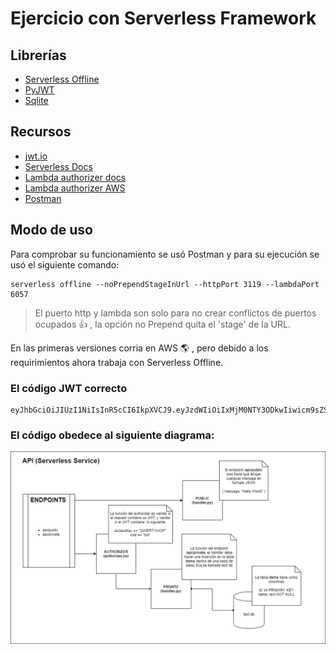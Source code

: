 # Ejercicio con Serverless Framework

## Librerías
* [Serverless Offline](https://www.serverless.com/plugins/serverless-offline)
* [PyJWT](https://pyjwt.readthedocs.io/en/latest/)
* [Sqlite](https://www.sqlite.org/index.html)

## Recursos
* [jwt.io](https://jwt.io)
* [Serverless Docs](https://www.serverless.com/plugins/serverless-offline)
* [Lambda authorizer docs](https://www.serverless.com/learn/tutorial/aws-lambda-authorizers-frontend-setup)
* [Lambda authorizer AWS](https://docs.aws.amazon.com/apigateway/latest/developerguide/apigateway-use-lambda-authorizer.html)
* [Postman](https://www.postman.com)

## Modo de uso
Para comprobar su funcionamiento se usó Postman y para su ejecución se usó el siguiente comando:

```
serverless offline --noPrependStageInUrl --httpPort 3119 --lambdaPort 6057
```
> El puerto http y lambda son solo para no crear conflictos de puertos ocupados :thumbsup: , la opción no Prepend quita el 'stage' de la URL.

En las primeras versiones corria en AWS :earth_americas: , pero debido a los requirimientos ahora trabaja con Serverless Offline.


### El código JWT correcto
```
eyJhbGciOiJIUzI1NiIsInR5cCI6IkpXVCJ9.eyJzdWIiOiIxMjM0NTY3ODkwIiwicm9sZSI6ImJvdCIsImFjY2Vzc0tleSI6IlFXRVJUWVVJT1AiLCJpYXQiOjE1MTYyMzkwMjJ9.VjEN_JL8qAUxYtE5H11r3_CoAaBIRqGKJ1VQo9iwPgI

```

### El código obedece al siguiente diagrama:
![alt text](https://github.com/forcesk/Serverless-frameWork-Ex/blob/a2333ee0694e5df0eb36996bddca6cc1dc2e6ffd/images/diagram.png) 
  


